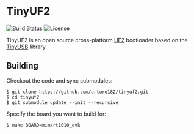 # TinyUF2

[![Build Status](https://github.com/arturo182/tinyuf2/workflows/Build/badge.svg)](https://github.com/arturo182/tinyuf2/actions) [![License](https://img.shields.io/badge/license-MIT-brightgreen.svg)](https://opensource.org/licenses/MIT)

TinyUF2 is an open source cross-platform [UF2](https://github.com/Microsoft/uf2) bootloader based on the [TinyUSB](https://github.com/hathach/tinyusb/) library.

## Building

Checkout the code and sync submodules:

	$ git clone https://github.com/arturo182/tinyuf2.git
	$ cd tinyuf2
	$ git submodule update --init --recursive

Specify the board you want to build for:

	$ make BOARD=mimxrt1010_evk
